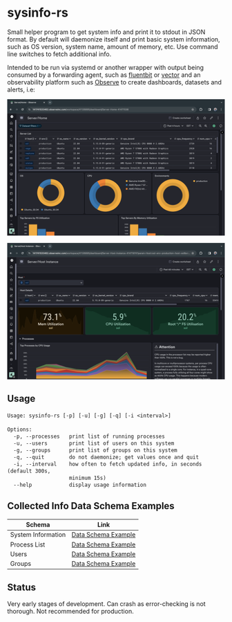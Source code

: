 # sysinfo-rs

Small helper program to get system info and print it to stdout in JSON format. By default will daemonize itself and print basic system information, such as OS version, system name, amount of memory, etc. Use command line switches to fetch additional info. 

Intended to be run via systemd or another wrapper with output being consumed by a forwarding agent, such as [fluentbit](https://fluentbit.io/) or [vector](https://vector.dev/) and an observability platform such as [Observe](https://observeinc.com) to create dashboards, datasets and alerts, i.e:

![Server Home Dashboard](./screenshots/home-dashboard.png)

![Instance Dashboard](./screenshots/instance-dashobard.png)

## Usage

```
Usage: sysinfo-rs [-p] [-u] [-g] [-q] [-i <interval>]

Options:
  -p, --processes   print list of running processes
  -u, --users       print list of users on this system
  -g, --groups      print list of groups on this system
  -q, --quit        do not daemonize; get values once and quit
  -i, --interval    how often to fetch updated info, in seconds (default 300s,
                    minimum 15s)
  --help            display usage information
```

## Collected Info Data Schema Examples

| Schema              | Link                                          |
| ------------------- | --------------------------------------------- |
| System Information  | [Data Schema Example](./schemas/sysinfo.md)   |
| Process List        | [Data Schema Example](./schemas/processes.md) |
| Users               | [Data Schema Example](./schemas/users.md)     |
| Groups              | [Data Schema Example](./schemas/groups.md)    |

## Status

Very early stages of development. Can crash as error-checking is not thorough. Not recommended for production.